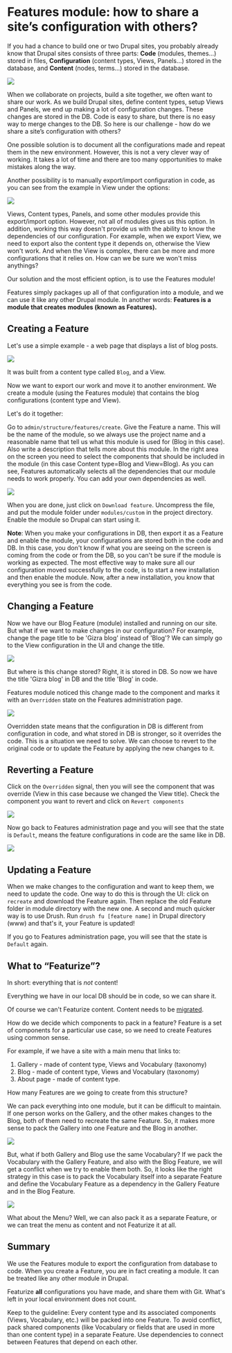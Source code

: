 # Features module: how to share a site’s configuration with others?

If you had a chance to build one or two Drupal sites,  you probably already know that Drupal sites consists of three parts:
**Code** (modules, themes…) stored in files, **Configuration**  (content types, Views, Panels…) stored in the database, and **Content** (nodes, terms…) stored in the database.

![](images/features/3_parts_drupal.png)

When we collaborate on projects, build a site together, we often want to share our work. As we build Drupal sites, define content types, setup Views and Panels, we end up making a lot of configuration changes. These changes are stored in the DB. Code is easy to share, but there is no easy way to merge changes to the DB. So here is our challenge - how do we share a site’s configuration with others?

One possible solution is to document all the configurations made and repeat them in the new environment. However, this is not a very clever way of working. It takes a lot of time and there are too many opportunities to make mistakes along the way. 

Another possibility is to manually export/import configuration in code, as you can see from the example in View under the options:

![](images/features/export_view.png)

Views, Content types, Panels, and some other modules provide this export/import option.  However, not all of modules gives us this option. In addition, working this way doesn't provide us with the ability to know the dependencies of our configuration. For example, when we export View, we need to export also the content type it depends on, otherwise the View won't work. And when the View is complex, there can be more and more configurations that it relies on. How can we be sure we won't miss anythings?

Our solution and the most efficient option, is to use the Features module!

Features simply packages up all of that configuration into a module, and we can use it like any other Drupal module. In another words: **Features is a module that creates modules (known as Features).**


## Creating a Feature

Let's use a simple example - a web page that displays a list of blog posts. 

![](images/features/blog_page.png)


It was built from a content type called `Blog`, and a View.

Now we want to export our work and move it to another environment. We create a module (using the Features module) that contains the blog configurations (content type and View). 

Let's do it together:

Go to `admin/structure/features/create`.
Give the Feature a name. This will be the name of the module, so we always use the project name and a reasonable name that tell us what this module is used for (Blog in this case). Also write a description that tells more about this module.
In the right area on the screen you need to select the components that should be included in the module (in this case Content type=Blog and View=Blog).
As you can see, Features automatically selects all the dependencies that our module needs to work properly. You can add your own dependencies as well.

![](images/features/create_feature.png)

When you are done, just click on `Download feature`.
Uncompress the file, and put the module folder under `modules/custom` in the project directory.
Enable the module so Drupal can start using it.

**Note**: When you make your configurations in DB, then export it as a Feature and enable the module, your configurations are stored both in the code and DB. In this case, you don't know if what you are seeing on the screen is coming from the code or from the DB, so you can't be sure if the module is working as expected. The most effective way to make sure all our configuration moved successfully to the code, is to start a new installation and then enable the module. Now, after a new installation, you know that everything you see is from the code.


## Changing a Feature

Now we have our Blog Feature (module) installed and running on our site. But what if we want to make changes in our configuration? For example, change the page title to be 'Gizra blog' instead of 'Blog'?
We can simply go to the View configuration in the UI and change the title.

![](images/features/change_title.png)

But where is this change stored? Right, it is stored in DB. So now we have the title 'Gizra blog' in DB and the title 'Blog' in code.

Features module noticed this change made to the component and marks it with an `Overridden` state on the Features administration page.

![](images/features/overridden.png)

Overridden state means that the configuration in DB is different from configuration in code, and what stored in DB is stronger, so it overrides the code.
This is a situation we need to solve. We can choose to revert to the original code or to update the Feature by applying the new changes to it. 


## Reverting a Feature

Click on the `Overridden` signal, then you will see the component that was override (View in this case because we changed the View title). Check the component you want to revert and click on `Revert components`

![](images/features/revert.png)


Now go back to Features administration page and you will see that the state is `Default`, means the feature configurations in code are the same like in DB.

![](images/features/default_state.png)


## Updating a Feature

When we make changes to the configuration and want to keep them, we need to update the code.
One way to do this is through the UI: click on `recreate` and download the Feature again. Then replace the old Feature folder in module directory with the new one.
A second and much quicker way is to use Drush. Run `drush fu [feature name]` in Drupal directory (www) and that's it, your Feature is updated!

If you go to Features administration page, you will see that the state is `Default` again.


## What to “Featurize”? 

In short: everything that is _not_ content!

Everything we have in our local DB should be in code, so we can share it.

Of course we can't Featurize content. Content needs to be [migrated](https://www.drupal.org/project/migrate).

How do we decide which components to pack in a feature? Feature is a set of components for a particular use case, so we need to create Features using common sense.

For example, if we have a site with a main menu that links to: 
1. Gallery - made of content type, Views and Vocabulary (taxonomy)
2. Blog - made of content type, Views and Vocabulary (taxonomy)
3. About page - made of content type.

How many Features are we going to create from this structure?

We can pack everything into one module, but it can be difficult to maintain.  If one person works on the Gallery, and the other makes changes to the Blog, both of them need to recreate the same Feature. So, it makes more sense to pack the Gallery into one Feature and the Blog in another.

![](images/features/two_features.png)

But, what if both Gallery and Blog use the same Vocabulary? If we pack the Vocabulary with the Gallery Feature, and also with the Blog Feature, we will get a conflict when we try to enable them both. So, it looks like the right strategy in this case is to pack the Vocabulary itself into a separate Feature and define the Vocabulary Feature as a dependency in the Gallery Feature and in the Blog Feature.

![](images/features/three_features.png)

What about the Menu? Well, we can also pack it as a separate Feature, or we can treat the menu as content and not Featurize it at all.


## Summary

We use the Features module to export the configuration from database to code.
When you create a Feature, you are in fact creating a module. It can be treated like any other module in Drupal.

Featurize **all** configurations you have made, and share them with Git. What's left in your local environment does not count.

Keep to the guideline: Every content type and its associated components (Views, Vocabulary, etc.) will be packed into one Feature.
To avoid conflict, pack shared components (like Vocabulary or fields that are used in more than one content type) in a separate Feature. Use dependencies to connect between Features that depend on each other.






